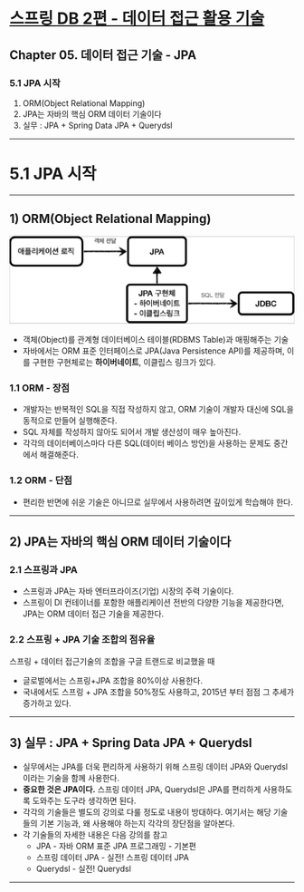 # <a href = "../README.md" target="_blank">스프링 DB 2편 - 데이터 접근 활용 기술</a>
## Chapter 05. 데이터 접근 기술 - JPA
### 5.1 JPA 시작
1) ORM(Object Relational Mapping)
2) JPA는 자바의 핵심 ORM 데이터 기술이다
3) 실무 : JPA + Spring Data JPA + Querydsl

---

# 5.1 JPA 시작

---

## 1) ORM(Object Relational Mapping)
![orm](img/orm.png)

- 객체(Object)를 관계형 데이터베이스 테이블(RDBMS Table)과 매핑해주는 기술
- 자바에서는 ORM 표준 인터페이스로 JPA(Java Persistence API)를 제공하며, 이를 구현한 구현체로는 **하이버네이트**, 이클립스 링크가 있다.

### 1.1 ORM - 장점
- 개발자는 반복적인 SQL을 직접 작성하지 않고, ORM 기술이 개발자 대신에 SQL을 동적으로 만들어 실행해준다.
- SQL 자체를 작성하지 않아도 되어서 개발 생산성이 매우 높아진다.
- 각각의 데이터베이스마다 다른 SQL(데이터 베이스 방언)을 사용하는 문제도 중간에서 해결해준다.

### 1.2 ORM - 단점
- 편리한 반면에 쉬운 기술은 아니므로 실무에서 사용하려면 깊이있게 학습해야 한다.

---

## 2) JPA는 자바의 핵심 ORM 데이터 기술이다

### 2.1 스프링과 JPA
- 스프링과 JPA는 자바 엔터프라이즈(기업) 시장의 주력 기술이다.
- 스프링이 DI 컨테이너를 포함한 애플리케이션 전반의 다양한 기능을 제공한다면, JPA는 ORM 데이터 접근 기술을 제공한다.

### 2.2 스프링 + JPA 기술 조합의 점유율
스프링 + 데이터 접근기술의 조합을 구글 트랜드로 비교했을 때
- 글로벌에서는 스프링+JPA 조합을 80%이상 사용한다.
- 국내에서도 스프링 + JPA 조합을 50%정도 사용하고, 2015년 부터 점점 그 추세가 증가하고 있다.

---

## 3) 실무 : JPA + Spring Data JPA + Querydsl
- 실무에서는 JPA를 더욱 편리하게 사용하기 위해 스프링 데이터 JPA와 Querydsl이라는 기술을 함께 사용한다.
- **중요한 것은 JPA이다.** 스프링 데이터 JPA, Querydsl은 JPA를 편리하게 사용하도록 도와주는 도구라 생각하면 된다.
- 각각의 기술들은 별도의 강의로 다룰 정도로 내용이 방대하다. 여기서는 해당 기술들의 기본 기능과, 왜 사용해야 하는지 각각의 장단점을 알아본다. 
- 각 기술들의 자세한 내용은 다음 강의를 참고
  - JPA - 자바 ORM 표준 JPA 프로그래밍 - 기본편
  - 스프링 데이터 JPA - 실전! 스프링 데이터 JPA
  - Querydsl - 실전! Querydsl

---
